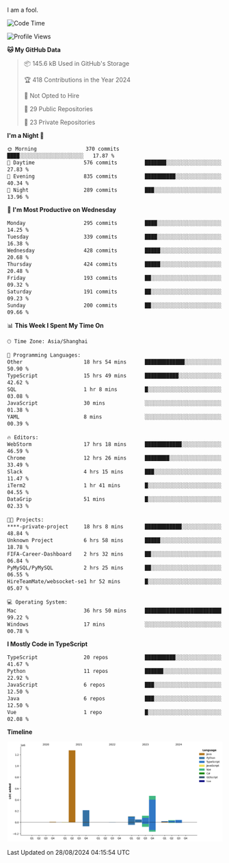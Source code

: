 I am a fool.

<!--START_SECTION:waka-->
![Code Time](http://img.shields.io/badge/Code%20Time-1%2C733%20hrs%209%20mins-blue)

![Profile Views](http://img.shields.io/badge/Profile%20Views-3-blue)

**🐱 My GitHub Data** 

> 📦 145.6 kB Used in GitHub's Storage 
 > 
> 🏆 418 Contributions in the Year 2024
 > 
> 🚫 Not Opted to Hire
 > 
> 📜 29 Public Repositories 
 > 
> 🔑 23 Private Repositories 
 > 
**I'm a Night 🦉** 

```text
🌞 Morning                370 commits         ████░░░░░░░░░░░░░░░░░░░░░   17.87 % 
🌆 Daytime                576 commits         ███████░░░░░░░░░░░░░░░░░░   27.83 % 
🌃 Evening                835 commits         ██████████░░░░░░░░░░░░░░░   40.34 % 
🌙 Night                  289 commits         ███░░░░░░░░░░░░░░░░░░░░░░   13.96 % 
```
📅 **I'm Most Productive on Wednesday** 

```text
Monday                   295 commits         ████░░░░░░░░░░░░░░░░░░░░░   14.25 % 
Tuesday                  339 commits         ████░░░░░░░░░░░░░░░░░░░░░   16.38 % 
Wednesday                428 commits         █████░░░░░░░░░░░░░░░░░░░░   20.68 % 
Thursday                 424 commits         █████░░░░░░░░░░░░░░░░░░░░   20.48 % 
Friday                   193 commits         ██░░░░░░░░░░░░░░░░░░░░░░░   09.32 % 
Saturday                 191 commits         ██░░░░░░░░░░░░░░░░░░░░░░░   09.23 % 
Sunday                   200 commits         ██░░░░░░░░░░░░░░░░░░░░░░░   09.66 % 
```


📊 **This Week I Spent My Time On** 

```text
🕑︎ Time Zone: Asia/Shanghai

💬 Programming Languages: 
Other                    18 hrs 54 mins      █████████████░░░░░░░░░░░░   50.90 % 
TypeScript               15 hrs 49 mins      ███████████░░░░░░░░░░░░░░   42.62 % 
SQL                      1 hr 8 mins         █░░░░░░░░░░░░░░░░░░░░░░░░   03.08 % 
JavaScript               30 mins             ░░░░░░░░░░░░░░░░░░░░░░░░░   01.38 % 
YAML                     8 mins              ░░░░░░░░░░░░░░░░░░░░░░░░░   00.39 % 

🔥 Editors: 
WebStorm                 17 hrs 18 mins      ████████████░░░░░░░░░░░░░   46.59 % 
Chrome                   12 hrs 26 mins      ████████░░░░░░░░░░░░░░░░░   33.49 % 
Slack                    4 hrs 15 mins       ███░░░░░░░░░░░░░░░░░░░░░░   11.47 % 
iTerm2                   1 hr 41 mins        █░░░░░░░░░░░░░░░░░░░░░░░░   04.55 % 
DataGrip                 51 mins             █░░░░░░░░░░░░░░░░░░░░░░░░   02.33 % 

🐱‍💻 Projects: 
****-private-project     18 hrs 8 mins       ████████████░░░░░░░░░░░░░   48.84 % 
Unknown Project          6 hrs 58 mins       █████░░░░░░░░░░░░░░░░░░░░   18.78 % 
FIFA-Career-Dashboard    2 hrs 32 mins       ██░░░░░░░░░░░░░░░░░░░░░░░   06.84 % 
PyMySQL/PyMySQL          2 hrs 25 mins       ██░░░░░░░░░░░░░░░░░░░░░░░   06.55 % 
HireTeamMate/websocket-se1 hr 52 mins        █░░░░░░░░░░░░░░░░░░░░░░░░   05.07 % 

💻 Operating System: 
Mac                      36 hrs 50 mins      █████████████████████████   99.22 % 
Windows                  17 mins             ░░░░░░░░░░░░░░░░░░░░░░░░░   00.78 % 
```

**I Mostly Code in TypeScript** 

```text
TypeScript               20 repos            ██████████░░░░░░░░░░░░░░░   41.67 % 
Python                   11 repos            ██████░░░░░░░░░░░░░░░░░░░   22.92 % 
JavaScript               6 repos             ███░░░░░░░░░░░░░░░░░░░░░░   12.50 % 
Java                     6 repos             ███░░░░░░░░░░░░░░░░░░░░░░   12.50 % 
Vue                      1 repo              █░░░░░░░░░░░░░░░░░░░░░░░░   02.08 % 
```



**Timeline**

![Lines of Code chart](https://raw.githubusercontent.com/VeejaLiu/VeejaLiu/master/assets/bar_graph.png)


 Last Updated on 28/08/2024 04:15:54 UTC
<!--END_SECTION:waka-->
